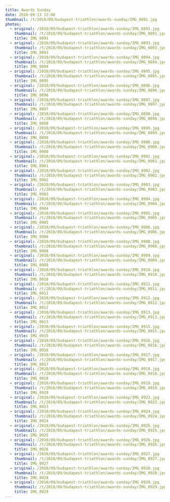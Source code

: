 ```yaml
---
title: Awards Sunday
date: 2010-09-13 12:00
thumbnail: /t/2010/09/budapest-triathlon/awards-sunday/IMG_0891.jpg
photos:
  - original: /2010/09/budapest-triathlon/awards-sunday/IMG_0891.jpg
    thumbnail: /t/2010/09/budapest-triathlon/awards-sunday/IMG_0891.jpg
    title: IMG_0891
  - original: /2010/09/budapest-triathlon/awards-sunday/IMG_0893.jpg
    thumbnail: /t/2010/09/budapest-triathlon/awards-sunday/IMG_0893.jpg
    title: IMG_0893
  - original: /2010/09/budapest-triathlon/awards-sunday/IMG_0894.jpg
    thumbnail: /t/2010/09/budapest-triathlon/awards-sunday/IMG_0894.jpg
    title: IMG_0894
  - original: /2010/09/budapest-triathlon/awards-sunday/IMG_0895.jpg
    thumbnail: /t/2010/09/budapest-triathlon/awards-sunday/IMG_0895.jpg
    title: IMG_0895
  - original: /2010/09/budapest-triathlon/awards-sunday/IMG_0896.jpg
    thumbnail: /t/2010/09/budapest-triathlon/awards-sunday/IMG_0896.jpg
    title: IMG_0896
  - original: /2010/09/budapest-triathlon/awards-sunday/IMG_0897.jpg
    thumbnail: /t/2010/09/budapest-triathlon/awards-sunday/IMG_0897.jpg
    title: IMG_0897
  - original: /2010/09/budapest-triathlon/awards-sunday/IMG_0898.jpg
    thumbnail: /t/2010/09/budapest-triathlon/awards-sunday/IMG_0898.jpg
    title: IMG_0898
  - original: /2010/09/budapest-triathlon/awards-sunday/IMG_0899.jpg
    thumbnail: /t/2010/09/budapest-triathlon/awards-sunday/IMG_0899.jpg
    title: IMG_0899
  - original: /2010/09/budapest-triathlon/awards-sunday/IMG_0900.jpg
    thumbnail: /t/2010/09/budapest-triathlon/awards-sunday/IMG_0900.jpg
    title: IMG_0900
  - original: /2010/09/budapest-triathlon/awards-sunday/IMG_0901.jpg
    thumbnail: /t/2010/09/budapest-triathlon/awards-sunday/IMG_0901.jpg
    title: IMG_0901
  - original: /2010/09/budapest-triathlon/awards-sunday/IMG_0902.jpg
    thumbnail: /t/2010/09/budapest-triathlon/awards-sunday/IMG_0902.jpg
    title: IMG_0902
  - original: /2010/09/budapest-triathlon/awards-sunday/IMG_0903.jpg
    thumbnail: /t/2010/09/budapest-triathlon/awards-sunday/IMG_0903.jpg
    title: IMG_0903
  - original: /2010/09/budapest-triathlon/awards-sunday/IMG_0904.jpg
    thumbnail: /t/2010/09/budapest-triathlon/awards-sunday/IMG_0904.jpg
    title: IMG_0904
  - original: /2010/09/budapest-triathlon/awards-sunday/IMG_0905.jpg
    thumbnail: /t/2010/09/budapest-triathlon/awards-sunday/IMG_0905.jpg
    title: IMG_0905
  - original: /2010/09/budapest-triathlon/awards-sunday/IMG_0906.jpg
    thumbnail: /t/2010/09/budapest-triathlon/awards-sunday/IMG_0906.jpg
    title: IMG_0906
  - original: /2010/09/budapest-triathlon/awards-sunday/IMG_0908.jpg
    thumbnail: /t/2010/09/budapest-triathlon/awards-sunday/IMG_0908.jpg
    title: IMG_0908
  - original: /2010/09/budapest-triathlon/awards-sunday/IMG_0909.jpg
    thumbnail: /t/2010/09/budapest-triathlon/awards-sunday/IMG_0909.jpg
    title: IMG_0909
  - original: /2010/09/budapest-triathlon/awards-sunday/IMG_0910.jpg
    thumbnail: /t/2010/09/budapest-triathlon/awards-sunday/IMG_0910.jpg
    title: IMG_0910
  - original: /2010/09/budapest-triathlon/awards-sunday/IMG_0911.jpg
    thumbnail: /t/2010/09/budapest-triathlon/awards-sunday/IMG_0911.jpg
    title: IMG_0911
  - original: /2010/09/budapest-triathlon/awards-sunday/IMG_0912.jpg
    thumbnail: /t/2010/09/budapest-triathlon/awards-sunday/IMG_0912.jpg
    title: IMG_0912
  - original: /2010/09/budapest-triathlon/awards-sunday/IMG_0913.jpg
    thumbnail: /t/2010/09/budapest-triathlon/awards-sunday/IMG_0913.jpg
    title: IMG_0913
  - original: /2010/09/budapest-triathlon/awards-sunday/IMG_0915.jpg
    thumbnail: /t/2010/09/budapest-triathlon/awards-sunday/IMG_0915.jpg
    title: IMG_0915
  - original: /2010/09/budapest-triathlon/awards-sunday/IMG_0916.jpg
    thumbnail: /t/2010/09/budapest-triathlon/awards-sunday/IMG_0916.jpg
    title: IMG_0916
  - original: /2010/09/budapest-triathlon/awards-sunday/IMG_0917.jpg
    thumbnail: /t/2010/09/budapest-triathlon/awards-sunday/IMG_0917.jpg
    title: IMG_0917
  - original: /2010/09/budapest-triathlon/awards-sunday/IMG_0918.jpg
    thumbnail: /t/2010/09/budapest-triathlon/awards-sunday/IMG_0918.jpg
    title: IMG_0918
  - original: /2010/09/budapest-triathlon/awards-sunday/IMG_0919.jpg
    thumbnail: /t/2010/09/budapest-triathlon/awards-sunday/IMG_0919.jpg
    title: IMG_0919
  - original: /2010/09/budapest-triathlon/awards-sunday/IMG_0923.jpg
    thumbnail: /t/2010/09/budapest-triathlon/awards-sunday/IMG_0923.jpg
    title: IMG_0923
  - original: /2010/09/budapest-triathlon/awards-sunday/IMG_0924.jpg
    thumbnail: /t/2010/09/budapest-triathlon/awards-sunday/IMG_0924.jpg
    title: IMG_0924
  - original: /2010/09/budapest-triathlon/awards-sunday/IMG_0925.jpg
    thumbnail: /t/2010/09/budapest-triathlon/awards-sunday/IMG_0925.jpg
    title: IMG_0925
  - original: /2010/09/budapest-triathlon/awards-sunday/IMG_0926.jpg
    thumbnail: /t/2010/09/budapest-triathlon/awards-sunday/IMG_0926.jpg
    title: IMG_0926
  - original: /2010/09/budapest-triathlon/awards-sunday/IMG_0927.jpg
    thumbnail: /t/2010/09/budapest-triathlon/awards-sunday/IMG_0927.jpg
    title: IMG_0927
  - original: /2010/09/budapest-triathlon/awards-sunday/IMG_0928.jpg
    thumbnail: /t/2010/09/budapest-triathlon/awards-sunday/IMG_0928.jpg
    title: IMG_0928
  - original: /2010/09/budapest-triathlon/awards-sunday/IMG_0929.jpg
    thumbnail: /t/2010/09/budapest-triathlon/awards-sunday/IMG_0929.jpg
    title: IMG_0929
---
```

